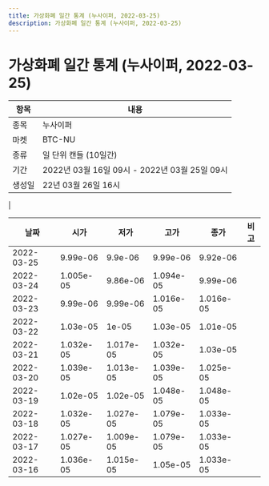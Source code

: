```yaml
---
title: 가상화폐 일간 통계 (누사이퍼, 2022-03-25)
description: 가상화폐 일간 통계 (누사이퍼, 2022-03-25)
---
```


가상화폐 일간 통계 (누사이퍼, 2022-03-25)
===

|항목|내용|
|--|--|
|종목|누사이퍼|
|마켓|BTC-NU|
|종류|일 단위 캔들 (10일간)|
|기간|2022년 03월 16일 09시 - 2022년 03월 25일 09시|
|생성일|22년 03월 26일 16시|
|

|날짜|시가|저가|고가|종가|비고|
|--|--|--|--|--|--|
|2022-03-25|9.99e-06|9.9e-06|9.99e-06|9.92e-06|    |
|2022-03-24|1.005e-05|9.86e-06|1.094e-05|9.99e-06|    |
|2022-03-23|9.99e-06|9.99e-06|1.016e-05|1.016e-05|    |
|2022-03-22|1.03e-05|1e-05|1.03e-05|1.01e-05|    |
|2022-03-21|1.032e-05|1.017e-05|1.032e-05|1.03e-05|    |
|2022-03-20|1.039e-05|1.013e-05|1.039e-05|1.025e-05|    |
|2022-03-19|1.02e-05|1.02e-05|1.048e-05|1.048e-05|    |
|2022-03-18|1.032e-05|1.027e-05|1.079e-05|1.033e-05|    |
|2022-03-17|1.027e-05|1.009e-05|1.079e-05|1.033e-05|    |
|2022-03-16|1.036e-05|1.015e-05|1.05e-05|1.033e-05|    |
